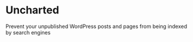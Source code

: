 # Uncharted
Prevent your unpublished WordPress posts and pages from being indexed by search engines
